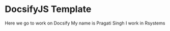 <!-- TODO: Update with your values. -->
# DocsifyJS Template
Here we go to work on Docsify
My name is Pragati Singh
I work in Rsystems


